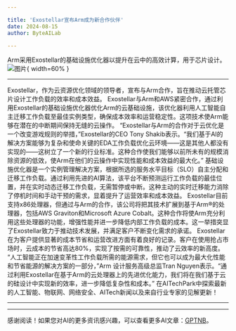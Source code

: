 ```yaml
---

title: 'Exostellar宣布Arm成为新合作伙伴'
date: 2024-08-15
author: ByteAILab

---
```


Arm采用Exostellar的基础设施优化器以提升在云中的高效计算，用于芯片设计。![图片](https://ai-techpark.com/wp-content/uploads/2024/08/Exostellar-an-960x540.jpg){ width=60% }

---

Exostellar，作为云资源优化领域的领导者，宣布与Arm合作，旨在推动云托管芯片设计工作负载的效率和成本效益。
Exostellar与Arm和AWS紧密合作，通过利用Exostellar的基础设施优化器优化Arm的云基础设施，该优化器利用人工智能自主迁移工作负载至最佳实例类型，确保成本效率和运营稳定性。这项技术使Arm能够在潜在的中断期间保持无缝的云操作。
“Exostellar与Arm的合作对于云优化是一个改变游戏规则的举措，”Exostellar的CEO Tony Shakib表示。“我们基于AI的解决方案能够为复杂和使命关键的EDA工作负载优化云环境——这是其他人都没有实现的——这树立了一个新的行业标准。这种合作使我们能够以前所未有的规模消除资源的低效，使Arm在他们的云操作中实现性能和成本效益的最大化。”
基础设施优化器是一个实例管理解决方案，根据所选的服务水平目标（SLO）自主分配和迁移工作负载。通过利用先进的AI算法，该平台不断预测运行工作负载的最佳位置，并在实时动态迁移工作负载，无需暂停或中断。这种主动的实时迁移能力消除了停机时间和手动干预的需求，显着提升了运营效率和成本效益。
Exostellar目前支持x86处理器，但通过与Arm的合作，该公司将把其技术扩展到基于Arm®的处理器，包括AWS Graviton和Microsoft Azure Cobalt。这种合作将使Arm充分利用这些处理器的功能，增强性能并进一步降低内部工作负载的成本。这一举措突显了Exostellar致力于推动技术发展，并满足客户不断变化需求的承诺。
Exostellar在为客户提供显著的成本节省和运营改进方面有着良好的记录。客户在使用抢占市场时，云成本的节省高达80%，实现了按需的可靠性，推动了云效率的新高度。
“人工智能正在加速变革性工作负载所需的能源需求，但它也可以成为最大化性能和节省能源的解决方案的一部分，”Arm 设计服务高级总监Tran Nguyen表示。“通过利用Exostellar在基于Arm的云处理器上的先进优化能力，我们将在我们基于云的硅设计中实现新的效率，进一步降低复杂性和成本。”
在AITechPark中探索最新的人工智能、物联网、网络安全、AITech新闻以及来自行业专家的见解更新！

---
---
感谢阅读！如果您对AI的更多资讯感兴趣，可以查看更多AI文章：[GPTNB](https://gptnb.com)。